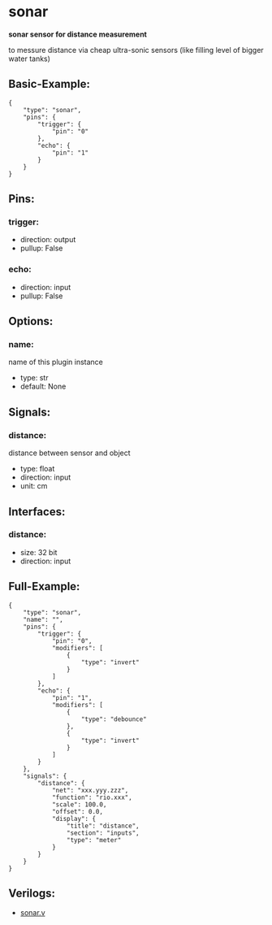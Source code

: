 # sonar
**sonar sensor for distance measurement**

to messure distance via cheap ultra-sonic sensors (like filling level of bigger water tanks)

## Basic-Example:
```
{
    "type": "sonar",
    "pins": {
        "trigger": {
            "pin": "0"
        },
        "echo": {
            "pin": "1"
        }
    }
}
```

## Pins:
### trigger:

 * direction: output
 * pullup: False

### echo:

 * direction: input
 * pullup: False


## Options:
### name:
name of this plugin instance

 * type: str
 * default: None


## Signals:
### distance:
distance between sensor and object

 * type: float
 * direction: input
 * unit: cm


## Interfaces:
### distance:

 * size: 32 bit
 * direction: input


## Full-Example:
```
{
    "type": "sonar",
    "name": "",
    "pins": {
        "trigger": {
            "pin": "0",
            "modifiers": [
                {
                    "type": "invert"
                }
            ]
        },
        "echo": {
            "pin": "1",
            "modifiers": [
                {
                    "type": "debounce"
                },
                {
                    "type": "invert"
                }
            ]
        }
    },
    "signals": {
        "distance": {
            "net": "xxx.yyy.zzz",
            "function": "rio.xxx",
            "scale": 100.0,
            "offset": 0.0,
            "display": {
                "title": "distance",
                "section": "inputs",
                "type": "meter"
            }
        }
    }
}
```

## Verilogs:
 * [sonar.v](sonar.v)
